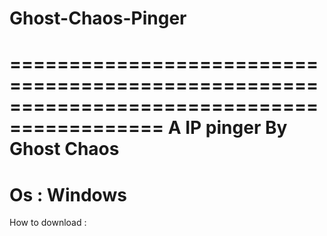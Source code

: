 # Ghost-Chaos-Pinger
===========================================================================================
A IP pinger By Ghost Chaos
===========================================================================================
Os : Windows
===========================================================================================
How to download : 
